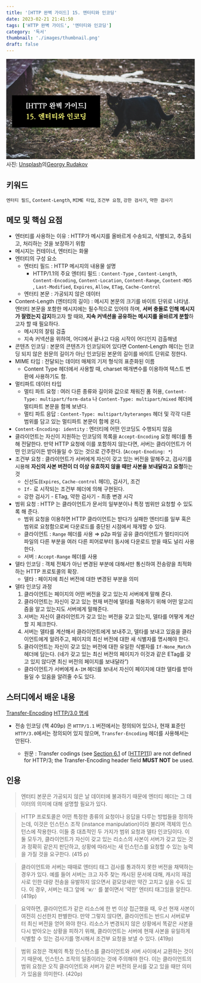 ```yaml
---
title: '[HTTP 완벽 가이드] 15. 엔터티와 인코딩'
date: 2023-02-21 21:41:50
tags: ['HTTP 완벽 가이드', '엔터티와 인코딩']
category: '독서'
thumbnail: './images/thumbnail.png'
draft: false
---
```


<div class="unsplash-wrapper">
<img class="unsplash-thumbnail-image" alt="thumbnail" src="./images/thumbnail.png" />
<div class="unsplash-author">
사진: <a href="https://unsplash.com/ko/%EC%82%AC%EC%A7%84/PBF8Ad2lxYs?utm_source=unsplash&utm_medium=referral&utm_content=creditCopyText">Unsplash</a>의<a href="https://unsplash.com/@rudakov_g?utm_source=unsplash&utm_medium=referral&utm_content=creditCopyText">Georgy Rudakov</a>

## 키워드

`엔터티 필드`, `Content-Length`, `MIME 타입`, `조건부 요청`, `강한 검사기`, `약한 검사기`

## 메모 및 핵심 요점

- 엔터티를 사용하는 이유 : HTTP가 메시지를 올바르게 수송되고, 식별되고, 추출되고, 처리하는 것을 보장하기 위함
- 메시지는 컨테이너, 엔터티는 화물
- 엔터티의 구성 요소
  - 엔터티 필드 : HTTP 메시지의 내용물 설명
    - HTTP/1.1의 주요 엔터티 필드 : `Content-Type` , `Content-Length`, `Content-Encoding`, `Content-Location`, `Content-Range`, `Content-MD5` , `Last-Modified`, `Expires`, `Allow`, `ETag`, `Cache-Control`
  - 엔터티 본문 : 가공되지 않은 데이터
- Content-Length (엔터티의 길이) : 메시지 본문의 크기를 바이트 단위로 나타냄. 엔터티 본문을 포함한 메시지에는 필수적으로 있어야 하며, **서버 충돌로 인해 메시지가 잘렸는지 감지**하고자 할 때와, **지속 커넥션을 공유하는 메시지를 올바르게 분할**하고자 할 때 필요하다.
  - 메시지의 잘림 검출
  - 지속 커넥션을 위하여, 어디에서 끝나고 다음 시작이 어디인지 검출해냄
- 콘텐츠 인코딩 : 본문의 콘텐츠가 인코딩되어 있다면 Content-Length 헤더는 인코딩 되지 않은 원문의 길이가 아닌 인코딩된 본문의 길이를 바이트 단위로 정한다.
- MIME 타입 : 전달되는 데이터 매체의 기저 형식의 표준화된 이름
  - Content Type 헤더에서 사용할 때, charset 매개변수를 이용하여 텍스트 변환에 사용하기도 함.
- 멀티파트 데이터 타입
  - 멀티 파트 요청 : 여러 다른 종류와 길이와 값으로 채워진 폼 허용, `Content-Type: multipart/form-data` 나 `Content-Type: multipart/mixed` 헤더에 멀티파트 본문을 함께 보낸다.
  - 멀티 파트 응답 : `Content-Type: multipart/byteranges` 헤더 및 각각 다른 범위를 담고 있는 멀티파트 본문이 함께 온다.
- `Content-Encoding: identity` : 엔터티에 어떤 인코딩도 수행되지 않음
- 클라이언트는 자신이 지원하는 인코딩의 목록을 `Accept-Encoding` 요청 헤더를 통해 전달한다. 만약 HTTP 요청에 이를 포함하지 않는다면, 서버는 클라이언트가 어떤 인코딩이든 받아들일 수 있는 것으로 간주한다. (`Accept-Enoding: *`)
- 조건부 요청 : 클라이언트가 서버에게 자신이 갖고 있는 버전을 말해주고, 검사기를 시용해 **자신의 사본 버전이 더 이상 유효하지 않을 때만 사본을 보내달라고 요청**하는 것
  - 신선도(`Expires`, `Cache-control` 헤더), 검사기, 조건
  - `If-` 로 시작되는 조건부 헤더에 의해 구현된다.
  - 강한 검사기 - ETag, 약한 검사기 - 최종 변경 시각
- 범위 요청 : HTTP 는 클라이언트가 문서의 일부분이나 특정 범위만 요청할 수 있도록 해 준다.
  - 범위 요청을 이용하면 HTTP 클라이언트는 받다가 실패한 엔터티를 일부 혹은 범위로 요청함으로써 다운로드를 중단된 시점에서 재개할 수 있다.
  - 클라이언트 : `Range` 헤더를 사용 ⇒ p2p 파일 공유 클라이언트가 멀티미디어 파일의 다른 부분을 여러 다른 피어로부터 동시에 다운로드 받을 때도 널리 사용한다.
  - 서버 : `Accept-Range` 헤더를 사용
- 델타 인코딩 : 객체 전체가 아닌 변경된 부분에 대해서만 통신하여 전송량을 최적화하는 HTTP 프로토콜의 확장.
  - 델타 : 페이지에 최신 버전에 대한 변경된 부분을 의미
- 델타 인코딩 과정
  1. 클라이언트는 페이지의 어떤 버전을 갖고 있는지 서버에게 말해 준다.
  2. 클라이언트는 자신이 갖고 있는 현재 버전에 델타를 적용하기 위해 어떤 알고리즘을 알고 있는지도 서버에게 말해준다.
  3. 서버는 자신이 클라이언트가 갖고 있는 버전을 갖고 있는지, 델타를 어떻게 계산할 지 체크한다.
  4. 서버는 델타를 계산해서 클라이언트에게 보내주고, 델타를 보내고 있음을 클라이언트에게 알려주고, 페이지의 최신 버전에 대한 새 식별자를 명시해야 한다.
  5. 클라이언트는 자신이 갖고 있는 버전에 대한 유일한 식별자를 `If-None_Match` 헤더에 담는다. (네가 갖고 있는 최신 버전의 페이지가 이것과 같은 ETag를 갖고 있지 않다면 최신 버전의 페이지를 보내달라”)
  - 클라이언트가 서버에게 `A-IM` 헤더를 보내서 자신이 페이지에 대한 델타를 받아들일 수 있음을 알려줄 수도 있다.

## 스터디에서 배운 내용

[Transfer-Encoding](https://developer.mozilla.org/ko/docs/Web/HTTP/Headers/Transfer-Encoding#%ED%95%A8%EA%BB%98_%EC%B0%B8%EA%B3%A0%ED%95%A0_%EB%82%B4%EC%9A%A9%EB%93%A4)
[HTTP/3.0 명세](https://www.ietf.org/archive/id/draft-ietf-quic-http-34.html#section-4.1-11)

- 전송 인코딩 (책 409p) 은 `HTTP/1.1` 버전에서는 정의되어 있으나, 현재 표준인 `HTTP/3.0`에서는 정의되어 있지 않으며, `Transfer-Encoding` 헤더를 사용해서는 안된다.

  - 원문 : Transfer codings (see [Section 6.1](https://tools.ietf.org/html/draft-ietf-httpbis-messaging-14#section-6.1) of [[HTTP11](https://www.ietf.org/archive/id/draft-ietf-quic-http-34.html#HTTP11)]) are not defined for HTTP/3; the Transfer-Encoding header field **MUST NOT** be used.

## 인용

> 엔터티 본문은 가공되지 않은 날 데이터에 불과하기 때문에 엔터티 헤더는 그 데이터의 의미에 대해 설명할 필요가 있다.

> HTTP 프로토콜은 어떤 특정한 종류의 요청이나 응답을 다루는 방법들을 정의하는데, 이것은 인스턴스 조작 (instance manipulation)이라 불리며 객체의 인스턴스에 작용한다. 이들 중 대쵸적인 두 가지가 범위 요청과 델타 인코딩이다. 이 둘 모두가, 클라이언트가 자신이 갖고 있는 리소스의 사본이 서버가 갖고 있는 것과 정확히 같은지 판단하고, 상황에 따라서는 새 인스턴스를 요청할 수 있는 능력을 가질 것을 요구한다. (415 p)

> 클라이언트와 서버는 때때로 엔터티 태그 검사를 통과하지 못한 버전을 채택하는 경우가 있다. 예를 들어 서버는 크고 자주 찾는 캐시된 문서에 대해, 캐시의 재검사로 인한 대량 전송을 유발하지 않으면서 겉모양새만 약간 고치고 싶을 수도 있다. 이 경우, 서버는 태그 앞에 `'W/'` 를 붙이면서 ‘약한’ 엔터티 태그임을 알린다. (419p)

> 요약하면, 클라이언트가 같은 리소스에 한 번 이상 접근했을 때, 우선 현재 사본이 여전히 신선한지 판별한다. 만약 그렇지 않다면, 클라이언트는 반드시 서버로부터 최신 버전을 얻어 와야 한다. 리소스가 변경되지 않은 상황에서 똑같은 사본을 다시 받아오는 상황을 피하기 위해, 클라이언트는 서버에 현재 사본을 유일하게 식별할 수 있는 검사기를 명시해서 조건부 요청을 보낼 수 있다. (419p)

> 범위 요청은 객체의 특정 인스턴스를 클라이언트와 서버 사이에서 교환하는 것이기 때문에, 인스턴스 조작의 일종이라는 것에 주의해야 한다. 이는 클라이언트의 범위 요청은 오직 클라이언트와 서버가 같은 버전의 문서를 갖고 있을 때만 의미가 있음을 의미한다. (420p)
